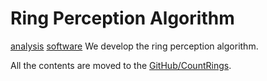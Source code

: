 # Ring Perception Algorithm

[analysis](analysis.md) [software](software.md) 
We develop the ring perception algorithm.

All the contents are moved to the [GitHub/CountRings](https://github.com/vitroid/CountRIngs).






